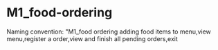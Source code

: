 # M1_food-ordering
Naming convention: "M1_food ordering adding food items to menu,view menu,register a order,view and finish all pending orders,exit

